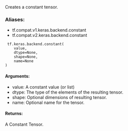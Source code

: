 Creates a constant tensor.
### Aliases:
- tf.compat.v1.keras.backend.constant
- tf.compat.v2.keras.backend.constant

```
 tf.keras.backend.constant(
    value,
    dtype=None,
    shape=None,
    name=None
)
```
#### Arguments:
- value: A constant value (or list)
- dtype: The type of the elements of the resulting tensor.
- shape: Optional dimensions of resulting tensor.
- name: Optional name for the tensor.
#### Returns:
A Constant Tensor.
